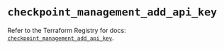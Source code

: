 # `checkpoint_management_add_api_key`

Refer to the Terraform Registry for docs: [`checkpoint_management_add_api_key`](https://registry.terraform.io/providers/checkpointsw/checkpoint/2.11.0/docs/resources/management_add_api_key).
